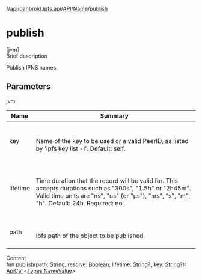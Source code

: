 //[api](../../../index.md)/[danbroid.ipfs.api](../../index.md)/[API](../index.md)/[Name](index.md)/[publish](publish.md)



# publish  
[jvm]  
Brief description  


Publish IPNS names



## Parameters  
  
jvm  
  
|  Name|  Summary| 
|---|---|
| key| <br><br>Name of the key to be used or a valid PeerID, as listed by 'ipfs key list -l'. Default: self.<br><br>
| lifetime| <br><br>Time duration that the record will be valid for. This accepts durations such as "300s", "1.5h" or "2h45m". Valid time units are "ns", "us" (or "µs"), "ms", "s", "m", "h". Default: 24h. Required: no.<br><br>
| path| <br><br>ipfs path of the object to be published.<br><br>
  
  
Content  
fun [publish](publish.md)(path: [String](https://kotlinlang.org/api/latest/jvm/stdlib/kotlin/-string/index.html), resolve: [Boolean](https://kotlinlang.org/api/latest/jvm/stdlib/kotlin/-boolean/index.html), lifetime: [String](https://kotlinlang.org/api/latest/jvm/stdlib/kotlin/-string/index.html)?, key: [String](https://kotlinlang.org/api/latest/jvm/stdlib/kotlin/-string/index.html)?): [ApiCall](../../-api-call/index.md)<[Types.NameValue](../../-types/-name-value/index.md)>  



